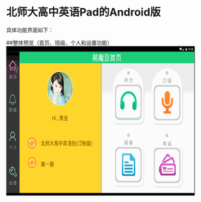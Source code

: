 北师大高中英语Pad的Android版
====
具体功能界面如下：

##整体预览（首页、班级、个人和设置功能）
<img width="666" height="400" src="https://github.com/ElenaYuhuimin/HighSchoolPad/blob/master/RecordGif/整体界面.gif?raw=true"/>


